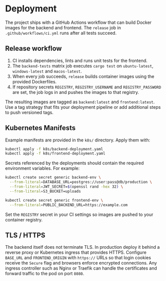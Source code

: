 # Deployment

The project ships with a GitHub Actions workflow that can build Docker images for the backend and frontend. The `release` job in `.github/workflows/ci.yml` runs after all tests succeed.

## Release workflow
1. CI installs dependencies, lints and runs unit tests for the frontend.
2. The `backend-tests` matrix job executes `cargo test` on `ubuntu-latest`, `windows-latest` and `macos-latest`.
3. When every job succeeds, `release` builds container images using the provided Dockerfiles.
4. If repository secrets `REGISTRY`, `REGISTRY_USERNAME` and `REGISTRY_PASSWORD` are set, the job logs in and pushes the images to that registry.

The resulting images are tagged as `backend:latest` and `frontend:latest`. Use a tag strategy that fits your deployment pipeline or add additional steps to push versioned tags.

## Kubernetes Manifests

Example manifests are provided in the `k8s/` directory.
Apply them with:

```bash
kubectl apply -f k8s/backend-deployment.yaml
kubectl apply -f k8s/frontend-deployment.yaml
```

Secrets referenced by the deployments should contain the required environment variables.
For example:

```bash
kubectl create secret generic backend-env \
  --from-literal=DATABASE_URL=postgres://user:pass@db/production \
  --from-literal=JWT_SECRET=$(openssl rand -hex 32) \
  --from-literal=S3_BUCKET=uploads

kubectl create secret generic frontend-env \
  --from-literal=PUBLIC_BACKEND_URL=https://example.com
```

Set the `REGISTRY` secret in your CI settings so images are pushed to your container registry.

## TLS / HTTPS

The backend itself does not terminate TLS. In production deploy it behind a reverse proxy or Kubernetes ingress that provides HTTPS. Configure `BASE_URL` and `FRONTEND_ORIGIN` with `https://` URLs so that login cookies receive the `Secure` flag and browsers enforce encrypted connections. Any ingress controller such as Nginx or Traefik can handle the certificates and forward traffic to the pod on port `8080`.

